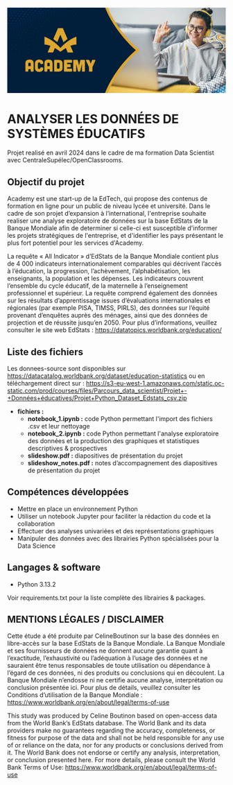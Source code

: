 ![Logo](logo.png)




# ANALYSER LES DONNÉES DE SYSTÈMES ÉDUCATIFS

Projet realisé en avril 2024 dans le cadre de ma formation Data Scientist avec CentraleSupélec/OpenClassrooms.

## Objectif du projet

Academy est une start-up de la EdTech, qui propose des contenus de formation en ligne pour un public de niveau lycée et université. Dans le cadre de son projet d’expansion à l’international, l'entreprise souhaite realiser une analyse exploratoire de données sur la base EdStats de la Banque Mondiale afin de determiner si celle-ci est susceptible d'informer les projets stratégiques de l'entreprise, et d'identifier les pays présentant le plus fort potentiel pour les services d'Academy.

La requête « All Indicator » d’EdStats de la Banque Mondiale contient plus de 4 000 indicateurs internationalement comparables qui décrivent l’accès à l’éducation, la progression, l’achèvement, l’alphabétisation, les enseignants, la population et les dépenses. Les indicateurs couvrent l’ensemble du cycle éducatif, de la maternelle à l’enseignement professionnel et supérieur. La requête comprend également des données sur les résultats d’apprentissage issues d’évaluations internationales et régionales (par exemple PISA, TIMSS, PIRLS), des données sur l’équité provenant d’enquêtes auprès des ménages, ainsi que des données de projection et de réussite jusqu’en 2050. Pour plus d’informations, veuillez consulter le site web EdStats : https://datatopics.worldbank.org/education/



## Liste des fichiers

Les donnees-source sont disponibles sur https://datacatalog.worldbank.org/dataset/education-statistics ou en téléchargement direct sur : https://s3-eu-west-1.amazonaws.com/static.oc-static.com/prod/courses/files/Parcours_data_scientist/Projet+-+Données+éducatives/Projet+Python_Dataset_Edstats_csv.zip

* **fichiers :**
	- **notebook_1.ipynb :** code Python permettant l'import des fichiers .csv et leur nettoyage
  - **notebook_2.ipynb :** code Python permettant l'analyse exploratoire des données et la production des graphiques et statistiques descriptives & prospectives
  - **slideshow.pdf :** diapositives de présentation du projet
  - **slideshow_notes.pdf :** notes d’accompagnement des diapositives de présentation du projet



## Compétences développées

* Mettre en place un environnement Python
* Utiliser un notebook Jupyter pour faciliter la rédaction du code et la collaboration
* Effectuer des analyses univariées et des représentations graphiques 
* Manipuler des données avec des librairies Python spécialisées pour la Data Science



## Langages & software

* Python 3.13.2

Voir requirements.txt pour la liste complète des librairies & packages.
  

## MENTIONS LÉGALES / DISCLAIMER

Cette étude a été produite par CelineBoutinon sur la base des données en libre-accès sur la base EdStats de la Banque Mondiale. La Banque Mondiale et ses fournisseurs de données ne donnent aucune garantie quant à l’exactitude, l’exhaustivité ou l’adéquation à l’usage des données et ne sauraient être tenus responsables de toute utilisation ou dépendance à l’égard de ces données, ni des produits ou conclusions qui en découlent. La Banque Mondiale n’endosse ni ne certifie aucune analyse, interprétation ou conclusion présentée ici. Pour plus de détails, veuillez consulter les Conditions d’utilisation de la Banque Mondiale : https://www.worldbank.org/en/about/legal/terms-of-use

This study was produced by Celine Boutinon based on open-access data from the World Bank’s EdStats database. The World Bank and its data providers make no guarantees regarding the accuracy, completeness, or fitness for purpose of the data and shall not be held responsible for any use of or reliance on the data, nor for any products or conclusions derived from it. The World Bank does not endorse or certify any analysis, interpretation, or conclusion presented here. For more details, please consult the World Bank Terms of Use: https://www.worldbank.org/en/about/legal/terms-of-use

